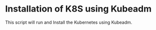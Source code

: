 # Installation of K8S using Kubeadm

This script will run and Install the Kubernetes using Kubeadm.
